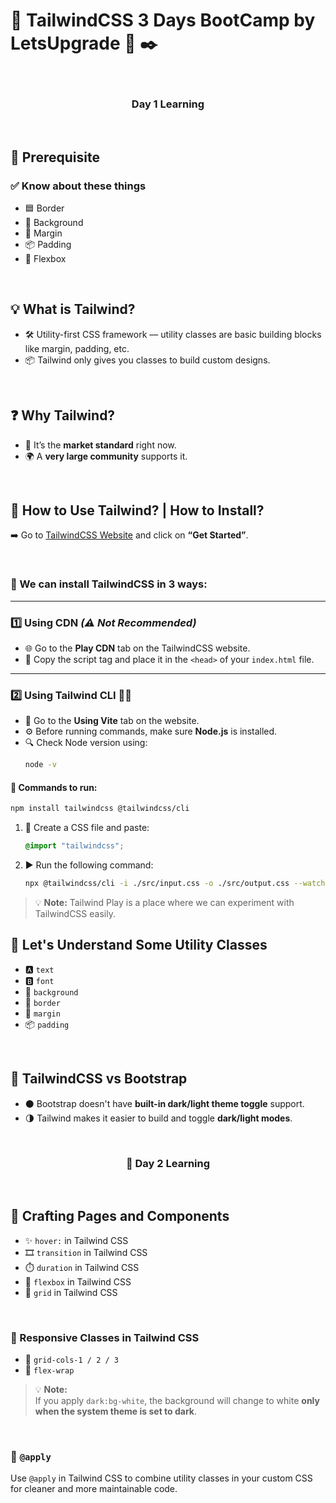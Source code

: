 
# 🎨 TailwindCSS 3 Days BootCamp by LetsUpgrade 📖 ✒️

<br>

### <p align="center"> **Day 1 Learning** </p>

<br>

## 🧠 Prerequisite

### ✅ Know about these things

- 🟦 Border  
- 🎨 Background  
- 📏 Margin  
- 📦 Padding  
- 📐 Flexbox  

<br>

## 💡 What is Tailwind?

- 🛠️ Utility-first CSS framework — utility classes are basic building blocks like margin, padding, etc.
- 📦 Tailwind only gives you classes to build custom designs.

<br>

## ❓ Why Tailwind?

- 🚀 It’s the **market standard** right now.
- 🌍 A **very large community** supports it.

<br>

## 🧰 How to Use Tailwind? | How to Install?

➡️ Go to [TailwindCSS Website](https://tailwindcss.com) and click on **“Get Started”**.

<br>

### 🛑 We can install TailwindCSS in 3 ways:

---

### 1️⃣ Using CDN *(⚠️ Not Recommended)*

- 🌐 Go to the **Play CDN** tab on the TailwindCSS website.
- 🧩 Copy the script tag and place it in the `<head>` of your `index.html` file.

---

### 2️⃣ **Using Tailwind CLI** 🧑‍💻

- 🧭 Go to the **Using Vite** tab on the website.
- ⚙️ Before running commands, make sure **Node.js** is installed.
- 🔍 Check Node version using:  
  ```bash
  node -v
  ```

#### 📜 Commands to run:

```bash
npm install tailwindcss @tailwindcss/cli
```

1. 📄 Create a CSS file and paste:  
   ```css
   @import "tailwindcss";
   ```
2. ▶️ Run the following command:  
   ```bash
   npx @tailwindcss/cli -i ./src/input.css -o ./src/output.css --watch
   ```

> 💡 **Note:** Tailwind Play is a place where we can experiment with TailwindCSS easily.


## 🧩 Let's Understand Some Utility Classes

- 🅰️ `text`  
- 🅱️ `font`  
- 🎨 `background`  
- 🧱 `border`  
- 📏 `margin`  
- 📦 `padding`  

<br>


## 🔄 TailwindCSS vs Bootstrap

- ⚫ Bootstrap doesn't have **built-in dark/light theme toggle** support.
- 🌗 Tailwind makes it easier to build and toggle **dark/light modes**.

<br>

### <p align='center'>📘 **Day 2 Learning**</p> 

<br>



## 🔧 Crafting Pages and Components

- ✨ `hover:` in Tailwind CSS  
- 🎞️ `transition` in Tailwind CSS  
- ⏱️ `duration` in Tailwind CSS  
- 🧰 `flexbox` in Tailwind CSS  
- 🧮 `grid` in Tailwind CSS  

<br>

### 📱 Responsive Classes in Tailwind CSS

- 🧱 `grid-cols-1 / 2 / 3`  
- 🔁 `flex-wrap`  


> 💡 **Note:**  
> If you apply `dark:bg-white`, the background will change to white **only when the system theme is set to dark**.  

<br>

### 🧵 `@apply`  
Use `@apply` in Tailwind CSS to combine utility classes in your custom CSS for cleaner and more maintainable code.
